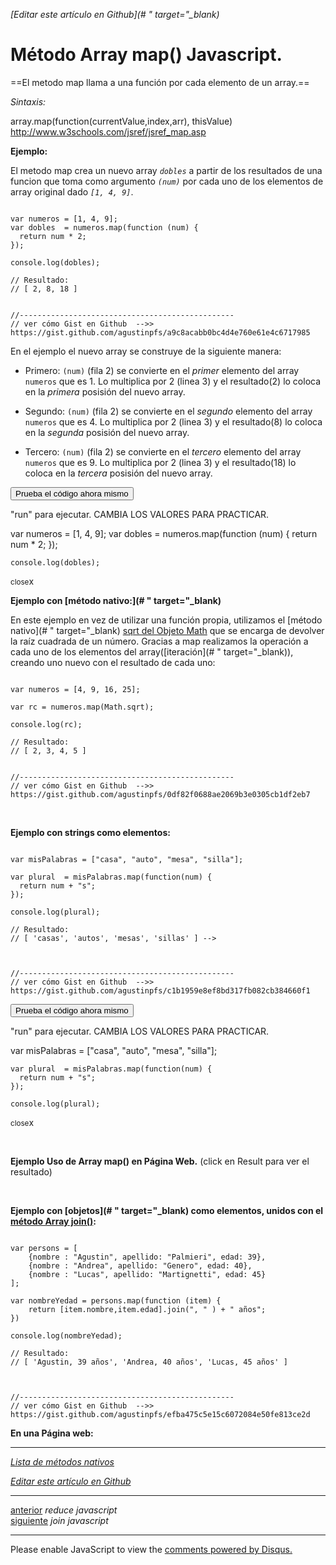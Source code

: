 <em>[Editar este artículo en Github](# " target="_blank)</em>

# Método Array map() Javascript.

==El metodo map llama a una función por cada elemento de un array.==

*Sintaxis:*

array.map(function(currentValue,index,arr), thisValue)
http://www.w3schools.com/jsref/jsref_map.asp

**Ejemplo:**

El metodo map crea un nuevo array *`dobles`* a partir de los resultados de una funcion que toma como argumento *`(num)`* por cada uno de los elementos de array original dado *`[1, 4, 9]`*.

<!-- start code snippet: -->

<pre data-start="0"><code class="line-numbers language-javascript">
var numeros = [1, 4, 9];
var dobles  = numeros.map(function (num) {
  return num * 2;
}); 

console.log(dobles);

// Resultado:
// [ 2, 8, 18 ]


//------------------------------------------------
// ver cómo Gist en Github  -->> https://gist.github.com/agustinpfs/a9c8acabb0bc4d4e760e61e4c6717985
</code></pre>

<!-- end code snippet: -->

En el ejemplo el nuevo array se construye de la siguiente manera:

* Primero: `(num)` (fila 2) se convierte en el _primer_ elemento del array `numeros` que es 1.
Lo multiplica por 2 (linea 3) y el resultado(2) lo coloca en la _primera_ posisión del nuevo array.

* Segundo: `(num)` (fila 2) se convierte en el _segundo_ elemento del array `numeros` que es 4.
Lo multiplica por 2 (linea 3) y el resultado(8) lo coloca en la _segunda_ posisión del nuevo array.

* Tercero: `(num)` (fila 2) se convierte en el _tercero_ elemento del array `numeros` que es 9.
Lo multiplica por 2 (linea 3) y el resultado(18) lo coloca en la _tercera_ posisión del nuevo array.

<button class="post-content_button-console">Prueba el código ahora mismo</button>

<div class="post-content_console">

<p>"run" para ejecutar. <span class="post-content_console-mark">CAMBIA LOS VALORES PARA PRACTICAR.</span></p>
    
<div id="my-ele" >
  <script src="https://embed.tonicdev.com" data-element-id="my-ele" ></script>       
	var numeros = [1, 4, 9];
	var dobles  = numeros.map(function (num) {
	  return num * 2;
	}); 

	console.log(dobles);
</div>

<span class="post-content_buttonx-console"><small>close</small>x</span>
</div>


**Ejemplo con [método nativo:](# " target="_blank)**

En este ejemplo en vez de utilizar una función propia, utilizamos el [método nativo](# " target="_blank) [sqrt del Objeto Math](#) que se encarga de devolver la raíz cuadrada de un número. 
Gracias a map realizamos la operación a cada uno de los elementos del array([iteración](# " target="_blank)), creando uno nuevo con el resultado de cada uno:

<!-- start code snippet: -->

<pre data-start="0"><code class="line-numbers language-javascript">
var numeros = [4, 9, 16, 25];

var rc = numeros.map(Math.sqrt);

console.log(rc);

// Resultado:
// [ 2, 3, 4, 5 ]


//------------------------------------------------
// ver cómo Gist en Github  -->> https://gist.github.com/agustinpfs/0df82f0688ae2069b3e0305cb1df2eb7
</code></pre>

<!-- end code snippet: -->

<br>

**Ejemplo con strings como elementos:**

<!-- start code snippet: -->

<pre data-start="0"><code class="line-numbers language-javascript">
var misPalabras = ["casa", "auto", "mesa", "silla"];

var plural  = misPalabras.map(function(num) {
  return num + "s";
});

console.log(plural);

// Resultado:
// [ 'casas', 'autos', 'mesas', 'sillas' ] -->



//------------------------------------------------
// ver cómo Gist en Github  -->> https://gist.github.com/agustinpfs/c1b1959e8ef8bd317fb082cb384660f1
</code></pre>

<!-- end code snippet: -->

<button class="post-content_button-console2">Prueba el código ahora mismo</button>

<div class="post-content_console2">

<p>"run" para ejecutar. <span class="post-content_console-mark">CAMBIA LOS VALORES PARA PRACTICAR.</span></p>
    
<div id="my-el" >
  <script src="https://embed.tonicdev.com" data-element-id="my-el" ></script>       
	var misPalabras = ["casa", "auto", "mesa", "silla"];

	var plural  = misPalabras.map(function(num) {
	  return num + "s";
	});

	console.log(plural);
</div>

<span class="post-content_buttonx-console2"><small>close</small>x</span>
</div>

<br>

**Ejemplo Uso de Array map() en Página Web.**
(click en Result para ver el resultado)

<script async src="https://jsfiddle.net/Pandawebs/xzpjbd0w/embed/html,result/">
</script>

<br>

**Ejemplo con [objetos](# " target="_blank) como elementos, unidos con el [método Array join()](#):**

<!-- start code snippet: -->

<pre data-start="0"><code class="line-numbers language-javascript">
var persons = [
    {nombre : "Agustin", apellido: "Palmieri", edad: 39},
    {nombre : "Andrea", apellido: "Genero", edad: 40},
    {nombre : "Lucas", apellido: "Martignetti", edad: 45}
];

var nombreYedad = persons.map(function (item) {
    return [item.nombre,item.edad].join(", " ) + " años";
})

console.log(nombreYedad);

// Resultado:
// [ 'Agustin, 39 años', 'Andrea, 40 años', 'Lucas, 45 años' ]



//------------------------------------------------
// ver cómo Gist en Github  -->> https://gist.github.com/agustinpfs/efba475c5e15c6072084e50fe813ce2d
</code></pre>

<!-- end code snippet: -->

**En una Página web:**

<script async src="https://jsfiddle.net/Pandawebs/Luaaa7u7/embed/html,result/">
</script>

<hr>

[*Lista de métodos nativos*](#)

<em>[Editar este artículo en Github](#)</em>

<hr>
<div class="post-content_next">
  <div class="post-content_next-left">
    <a href="http://localhost:2368/reduce-javascript">anterior</a>
    <i>reduce javascript</i>
  </div>
  <div class="post-content_next-right">
    <a href="http://localhost:2368/join-javascript">siguiente</a>
    <i>join javascript</i>
  </div>
</div>
<hr>

<div id="disqus_thread"></div>
<script>

/**
 *  RECOMMENDED CONFIGURATION VARIABLES: EDIT AND UNCOMMENT THE SECTION BELOW TO INSERT DYNAMIC VALUES FROM YOUR PLATFORM OR CMS.
 *  LEARN WHY DEFINING THESE VARIABLES IS IMPORTANT: https://disqus.com/admin/universalcode/#configuration-variables */
/*
var disqus_config = function () {
    this.page.url = PAGE_URL;  // Replace PAGE_URL with your page's canonical URL variable
    this.page.identifier = PAGE_IDENTIFIER; // Replace PAGE_IDENTIFIER with your page's unique identifier variable
};
*/
(function() { // DON'T EDIT BELOW THIS LINE
    var d = document, s = d.createElement('script');
    s.src = '//pandawebs.disqus.com/embed.js';
    s.setAttribute('data-timestamp', +new Date());
    (d.head || d.body).appendChild(s);
})();
</script>
<noscript>Please enable JavaScript to view the <a href="https://disqus.com/?ref_noscript">comments powered by Disqus.</a></noscript>

